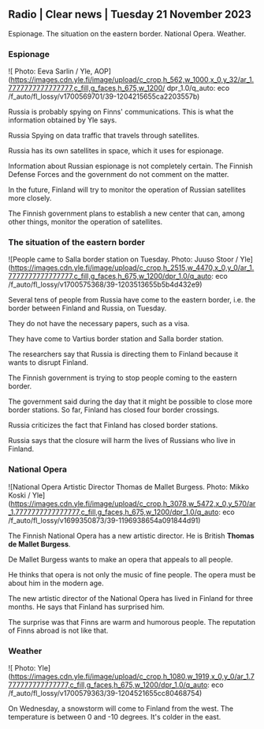 ## Radio \| Clear news \| Tuesday 21 November 2023

Espionage. The situation on the eastern border. National Opera. Weather.

### Espionage

![ Photo: Eeva Sarlin / Yle, AOP](https://images.cdn.yle.fi/image/upload/c_crop,h_562,w_1000,x_0,y_32/ar_1.7777777777777777,c_fill,g_faces,h_675,w_1200/ dpr_1.0/q_auto: eco /f_auto/fl_lossy/v1700569701/39-1204215655ca2203557b)

Russia is probably spying on Finns' communications. This is what the information obtained by Yle says.

Russia Spying on data traffic that travels through satellites.

Russia has its own satellites in space, which it uses for espionage.

Information about Russian espionage is not completely certain. The Finnish Defense Forces and the government do not comment on the matter.

In the future, Finland will try to monitor the operation of Russian satellites more closely.

The Finnish government plans to establish a new center that can, among other things, monitor the operation of satellites.

### The situation of the eastern border

![People came to Salla border station on Tuesday. Photo: Juuso Stoor / Yle](https://images.cdn.yle.fi/image/upload/c_crop,h_2515,w_4470,x_0,y_0/ar_1.7777777777777777,c_fill,g_faces,h_675,w_1200/dpr_1.0/q_auto: eco /f_auto/fl_lossy/v1700575368/39-1203513655b5b4d432e9)

Several tens of people from Russia have come to the eastern border, i.e. the border between Finland and Russia, on Tuesday.

They do not have the necessary papers, such as a visa.

They have come to Vartius border station and Salla border station.

The researchers say that Russia is directing them to Finland because it wants to disrupt Finland.

The Finnish government is trying to stop people coming to the eastern border.

The government said during the day that it might be possible to close more border stations. So far, Finland has closed four border crossings.

Russia criticizes the fact that Finland has closed border stations.

Russia says that the closure will harm the lives of Russians who live in Finland.

### National Opera

![National Opera Artistic Director Thomas de Mallet Burgess. Photo: Mikko Koski / Yle](https://images.cdn.yle.fi/image/upload/c_crop,h_3078,w_5472,x_0,y_570/ar_1.7777777777777777,c_fill,g_faces,h_675,w_1200/dpr_1.0/q_auto: eco /f_auto/fl_lossy/v1699350873/39-1196938654a091844d91)

The Finnish National Opera has a new artistic director. He is British **Thomas de Mallet Burgess**.

De Mallet Burgess wants to make an opera that appeals to all people.

He thinks that opera is not only the music of fine people. The opera must be about him in the modern age.

The new artistic director of the National Opera has lived in Finland for three months. He says that Finland has surprised him.

The surprise was that Finns are warm and humorous people. The reputation of Finns abroad is not like that.

### Weather

![ Photo: Yle](https://images.cdn.yle.fi/image/upload/c_crop,h_1080,w_1919,x_0,y_0/ar_1.7777777777777777,c_fill,g_faces,h_675,w_1200/dpr_1.0/q_auto: eco /f_auto/fl_lossy/v1700579363/39-1204521655cc80468754)

On Wednesday, a snowstorm will come to Finland from the west. The temperature is between 0 and -10 degrees. It's colder in the east.
